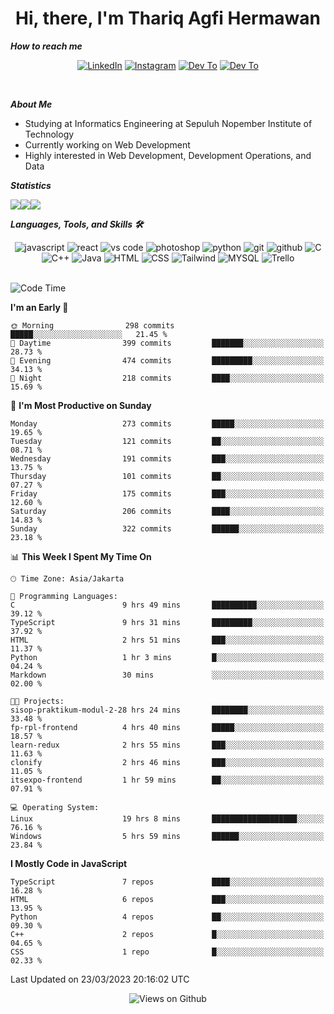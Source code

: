 <div align="center">
  <h1>Hi, there, I'm Thariq Agfi Hermawan</h1>
</div>


***How to reach me***
<p align='center'>
   <a href="https://www.linkedin.com/in/thariqagfihermawan" target="_blank"><img src="https://img.shields.io/badge/LinkedIn-0077B5?style=for-the-badge&logo=linkedin&logoColor=white" alt="LinkedIn"></a>
   <a href="https://www.instagram.com/thoriqagfi" target="_blank"><img src="https://img.shields.io/badge/Instagram-E4405F?style=for-the-badge&logo=instagram&logoColor=white" alt="Instagram"></a>
   <a href="https://medium.com/@thoriq.aghfi60" target="_blank"><img src="https://img.shields.io/badge/Medium-12100E?style=for-the-badge&logo=medium&logoColor=white" alt="Dev To"></a>
   <a href="https://linktr.ee/thoriqagfi" target="_blank"><img src="https://img.shields.io/badge/linktree-1de9b6?style=for-the-badge&logo=linktree&logoColor=white" alt="Dev To"></a>
</p>

<br>

***About Me***
- Studying at Informatics Engineering at Sepuluh Nopember Institute of Technology
- Currently working on Web Development
- Highly interested in Web Development, Development Operations, and Data

***Statistics***

<!-- [![GitHub Streak](http://github-readme-streak-stats.herokuapp.com?user=thoriqagfi&theme=dark)](https://git.io/streak-stats) -->

<div align="center">
  <div style="display: flex;">
    <img src="http://github-readme-streak-stats.herokuapp.com?user=thoriqagfi&theme=chartreuse-dark"/>
    <img src="https://github-readme-stats.vercel.app/api/top-langs/?username=thoriqagfi&layout=compact&&theme=chartreuse-dark&langs_count=8)](https://github.com/thoriqagfi"/>
    <img src="https://github-readme-stats.vercel.app/api?username=thoriqagfi&show_icons=true&theme=chartreuse-dark"/>
  </div>
</div>

<!-- [![Top Langs](https://github-readme-stats.vercel.app/api/top-langs/?username=thoriqagfi&layout=compact&&theme=chartreuse-dark&langs_count=8)](https://github.com/thoriqagfi)
< ![Agfi's GitHub stats](https://github-readme-stats.vercel.app/api?username=thoriqagfi&show_icons=true&theme=chartreuse-dark) -->

***Languages, Tools, and Skills 🛠***

  <div align="center">
    <img src="https://img.shields.io/badge/JavaScript-F7DF1E?style=for-the-badge&logo=javascript&logoColor=black" alt="javascript" />
    <img src="https://img.shields.io/badge/React-61DAFB?style=for-the-badge&logo=react&logoColor=black" alt="react" />
    <img src="https://img.shields.io/badge/vs%20code-007ACC?style=for-the-badge&logo=visual%20studio%20code&logoColor=white" alt="vs code" />
    <img src="https://img.shields.io/badge/adobe%20photoshop-31A8FF?style=for-the-badge&logo=adobe%20photoshop&logoColor=white" alt="photoshop" />
    <img src="https://img.shields.io/badge/python-3776AB?style=for-the-badge&logo=python&logoColor=white" alt="python" />
    <img src="https://img.shields.io/badge/Git-F05032?style=for-the-badge&logo=git&logoColor=white" alt="git" />
    <img src="https://img.shields.io/badge/GitHub-100000?style=for-the-badge&logo=github&logoColor=white" alt="github" />
    <img src="https://img.shields.io/badge/c-%2300599C.svg?style=for-the-badge&logo=c&logoColor=white" alt="C" />
    <img src="https://img.shields.io/badge/c++-%2300599C.svg?style=for-the-badge&logo=c%2B%2B&logoColor=white" alt="C++" />
    <img src="https://img.shields.io/badge/Java-ED8B00?style=for-the-badge&logo=java&logoColor=white" alt="Java"/>
    <img src="https://img.shields.io/badge/HTML5-E34F26?style=for-the-badge&logo=html5&logoColor=white" alt="HTML" />
    <img src="https://img.shields.io/badge/CSS-239120?&style=for-the-badge&logo=css3&logoColor=white" alt ="CSS" />
    <img src="https://img.shields.io/badge/tailwindcss-%2338B2AC.svg?style=for-the-badge&logo=tailwind-css&logoColor=white" alt="Tailwind" />
    <img src="https://img.shields.io/badge/MySQL-00000F?style=for-the-badge&logo=mysql&logoColor=white" alt="MYSQL" />
    <img src="https://img.shields.io/badge/Trello-%23026AA7.svg?style=for-the-badge&logo=Trello&logoColor=white" alt="Trello" />
  </div><br>

<!--START_SECTION:waka-->
![Code Time](http://img.shields.io/badge/Code%20Time-233%20hrs%208%20mins-blue)

**I'm an Early 🐤** 

```text
🌞 Morning                298 commits         █████░░░░░░░░░░░░░░░░░░░░   21.45 % 
🌆 Daytime                399 commits         ███████░░░░░░░░░░░░░░░░░░   28.73 % 
🌃 Evening                474 commits         █████████░░░░░░░░░░░░░░░░   34.13 % 
🌙 Night                  218 commits         ████░░░░░░░░░░░░░░░░░░░░░   15.69 % 
```
📅 **I'm Most Productive on Sunday** 

```text
Monday                   273 commits         █████░░░░░░░░░░░░░░░░░░░░   19.65 % 
Tuesday                  121 commits         ██░░░░░░░░░░░░░░░░░░░░░░░   08.71 % 
Wednesday                191 commits         ███░░░░░░░░░░░░░░░░░░░░░░   13.75 % 
Thursday                 101 commits         ██░░░░░░░░░░░░░░░░░░░░░░░   07.27 % 
Friday                   175 commits         ███░░░░░░░░░░░░░░░░░░░░░░   12.60 % 
Saturday                 206 commits         ████░░░░░░░░░░░░░░░░░░░░░   14.83 % 
Sunday                   322 commits         ██████░░░░░░░░░░░░░░░░░░░   23.18 % 
```


📊 **This Week I Spent My Time On** 

```text
🕑︎ Time Zone: Asia/Jakarta

💬 Programming Languages: 
C                        9 hrs 49 mins       ██████████░░░░░░░░░░░░░░░   39.12 % 
TypeScript               9 hrs 31 mins       █████████░░░░░░░░░░░░░░░░   37.92 % 
HTML                     2 hrs 51 mins       ███░░░░░░░░░░░░░░░░░░░░░░   11.37 % 
Python                   1 hr 3 mins         █░░░░░░░░░░░░░░░░░░░░░░░░   04.24 % 
Markdown                 30 mins             ░░░░░░░░░░░░░░░░░░░░░░░░░   02.00 % 

🐱‍💻 Projects: 
sisop-praktikum-modul-2-28 hrs 24 mins       ████████░░░░░░░░░░░░░░░░░   33.48 % 
fp-rpl-frontend          4 hrs 40 mins       █████░░░░░░░░░░░░░░░░░░░░   18.57 % 
learn-redux              2 hrs 55 mins       ███░░░░░░░░░░░░░░░░░░░░░░   11.63 % 
clonify                  2 hrs 46 mins       ███░░░░░░░░░░░░░░░░░░░░░░   11.05 % 
itsexpo-frontend         1 hr 59 mins        ██░░░░░░░░░░░░░░░░░░░░░░░   07.91 % 

💻 Operating System: 
Linux                    19 hrs 8 mins       ███████████████████░░░░░░   76.16 % 
Windows                  5 hrs 59 mins       ██████░░░░░░░░░░░░░░░░░░░   23.84 % 
```

**I Mostly Code in JavaScript** 

```text
TypeScript               7 repos             ████░░░░░░░░░░░░░░░░░░░░░   16.28 % 
HTML                     6 repos             ███░░░░░░░░░░░░░░░░░░░░░░   13.95 % 
Python                   4 repos             ██░░░░░░░░░░░░░░░░░░░░░░░   09.30 % 
C++                      2 repos             █░░░░░░░░░░░░░░░░░░░░░░░░   04.65 % 
CSS                      1 repo              █░░░░░░░░░░░░░░░░░░░░░░░░   02.33 % 
```




 Last Updated on 23/03/2023 20:16:02 UTC
<!--END_SECTION:waka-->

<div align="center">
<img src="https://komarev.com/ghpvc/?username=thoriqagfi&color=blue" alt="Views on Github" />
</div>
